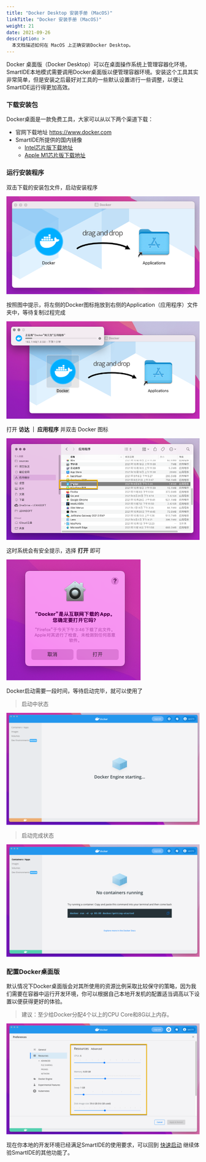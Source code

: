 ```yaml
---
title: "Docker Desktop 安装手册 (MacOS)"
linkTitle: "Docker 安装手册 (MacOS)"
weight: 21
date: 2021-09-26
description: >
  本文档描述如何在 MacOS 上正确安装Docker Desktop。
---
```


Docker 桌面版（Docker Desktop）可以在桌面操作系统上管理容器化环境，SmartIDE本地模式需要调用Docker桌面版以便管理容器环境。安装这个工具其实非常简单，但是安装之后最好对工具的一些默认设置进行一些调整，以便让SmartIDE运行得更加高效。

### 下载安装包

Docker桌面是一款免费工具，大家可以从以下两个渠道下载：

- 官网下载地址 https://www.docker.com
- SmartIDE所提供的国内镜像
  - [Intel芯片版下载地址](https://smartidedl.blob.core.chinacloudapi.cn/docker/20210926/Docker-osx-intel.dmg)
  - [Apple M1芯片版下载地址](https://smartidedl.blob.core.chinacloudapi.cn/docker/20210926/Docker-osx-apple.dmg)

### 运行安装程序

双击下载的安装包文件，启动安装程序

![启动Docker安装程序](images/docker-install-osx001.png)

按照图中提示，将左侧的Docker图标拖放到右侧的Application（应用程序）文件夹中，等待复制过程完成

![启动Docker安装程序 启动安装](images/docker-install-osx002.png)

打开 **访达 ｜ 应用程序** 并双击 Docker 图标

![启动Docker安装程序 启动Docker](images/docker-install-osx003.png)

这时系统会有安全提示，选择 **打开** 即可

![启动Docker安装程序 安全警告](images/docker-install-osx004.png)

Docker启动需要一段时间，等待启动完毕，就可以使用了

> 启动中状态

![启动Docker安装程序 启动中](images/docker-install-osx005.png)

> 启动完成状态

![启动Docker安装程序 启动完成](images/docker-install-osx006.png)

### 配置Docker桌面版

默认情况下Docker桌面版会对其所使用的资源比例采取比较保守的策略，因为我们需要在容器中运行开发环境，你可以根据自己本地开发机的配置适当调高以下设置以便获得更好的体验。

> 建议：至少给Docker分配4个以上的CPU Core和8G以上内存。

![Docker资源配置](images/docker-install-osx007.png)

现在你本地的开发环境已经满足SmartIDE的使用要求，可以回到 [快速启动](/zh/docs/quickstart/) 继续体验SmartIDE的其他功能了。


